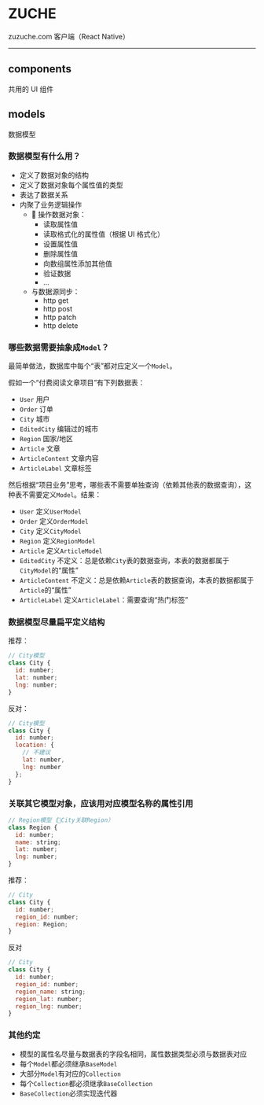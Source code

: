 # ZUCHE

zuzuche.com 客户端（React Native）

---

## components

共用的 UI 组件

## models

数据模型

### 数据模型有什么用？

* 定义了数据对象的结构
* 定义了数据对象每个属性值的类型
* 表达了数据关系
* 内聚了业务逻辑操作
  *  操作数据对象：
    * 读取属性值
    * 读取格式化的属性值（根据 UI 格式化）
    * 设置属性值
    * 删除属性值
    * 向数组属性添加其他值
    * 验证数据
    * ...
  * 与数据源同步：
    * http get
    * http post
    * http patch
    * http delete

### 哪些数据需要抽象成`Model`？

最简单做法，数据库中每个“表”都对应定义一个`Model`。

假如一个“付费阅读文章项目”有下列数据表：

* `User` 用户
* `Order` 订单
* `City` 城市
* `EditedCity` 编辑过的城市
* `Region` 国家/地区
* `Article` 文章
* `ArticleContent` 文章内容
* `ArticleLabel` 文章标签

然后根据“项目业务”思考，哪些表不需要单独查询（依赖其他表的数据查询），这种表不需要定义`Model`。结果：

* `User` 定义`UserModel`
* `Order` 定义`OrderModel`
* `City` 定义`CityModel`
* `Region` 定义`RegionModel`
* `Article` 定义`ArticleModel`
* `EditedCity` 不定义：总是依赖`City`表的数据查询，本表的数据都属于`CityModel`的“属性”
* `ArticleContent` 不定义：总是依赖`Article`表的数据查询，本表的数据都属于`Article`的“属性”
* `ArticleLabel` 定义`ArticleLabel`：需要查询“热门标签”

### 数据模型尽量扁平定义结构

推荐：

```js
// City模型
class City {
  id: number;
  lat: number;
  lng: number;
}
```

反对：

```js
// City模型
class City {
  id: number;
  location: {
    // 不建议
    lat: number,
    lng: number
  };
}
```

### 关联其它模型对象，应该用对应模型名称的属性引用

```js
// Region模型（City关联Region）
class Region {
  id: number;
  name: string;
  lat: number;
  lng: number;
}
```

推荐：

```js
// City
class City {
  id: number;
  region_id: number;
  region: Region;
}
```

反对

```js
// City
class City {
  id: number;
  region_id: number;
  region_name: string;
  region_lat: number;
  region_lng: number;
}
```

### 其他约定

* 模型的属性名尽量与数据表的字段名相同，属性数据类型必须与数据表对应
* 每个`Model`都必须继承`BaseModel`
* 大部分`Model`有对应的`Collection`
* 每个`Collection`都必须继承`BaseCollection`
* `BaseCollection`必须实现迭代器
